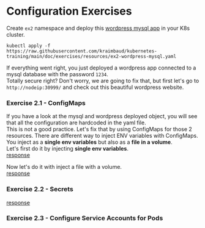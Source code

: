 # Configuration Exercises
Create `ex2` namespace and deploy this [wordpress mysql app](resources/ex2-wordpress-mysql.yaml) in your K8s cluster.

    kubectl apply -f https://raw.githubusercontent.com/kraimbaud/kubernetes-training/main/doc/exercises/resources/ex2-wordpress-mysql.yaml

If everything went right, you just deployed a wordpress app connected to a mysql database with the password `1234`.   
Totally secure right? Don't worry, we are going to fix that, but first let's go to `http://nodeip:30999/` 
and check out this beautiful wordpress website.

### Exercise 2.1 - ConfigMaps
If you have a look at the mysql and wordpress deployed object, you will see that all the configuration are hardcoded in the yaml file.   
This is not a good practice. Let's fix that by using ConfigMaps for those 2 resources. 
There are different way to inject ENV variables with ConfigMaps. You inject as a **single env variables** but also as a **file in a volume**.   
Let's first do it by injecting **single env variables**.   
[response](responses/ex2-configMaps-wordpress-mysql.yaml)

Now let's do it with inject a file with a volume.   
[response](responses/ex2-configMaps-2-wordpress-mysql.yaml)

### Exercise 2.2 - Secrets

[response](responses/ex2-secrets-wordpress-mysql.yaml)

### Exercise 2.3 - Configure Service Accounts for Pods
